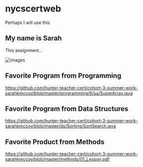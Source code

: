 # nycscertweb
Perhaps I will use this
## My name is Sarah
This assignment...


![images](https://user-images.githubusercontent.com/96992739/180505492-78828479-edde-4002-99ae-91987b76c260.jpeg)

## Favorite Program from Programming
https://github.com/hunter-teacher-cert/cohort-3-summer-work-sarahkmccoy/blob/master/programming/6/sa/SuperArray.java

## Favorite Program from Data Structures

https://github.com/hunter-teacher-cert/cohort-3-summer-work-sarahkmccoy/blob/master/ds/Sorting/SortSearch.java

## Favorite Product from Methods
https://github.com/hunter-teacher-cert/cohort-3-summer-work-sarahkmccoy/blob/master/methods/01_Lesson.pdf
